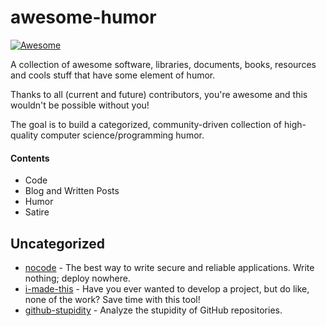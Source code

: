 # awesome-humor

[![Awesome](https://awesome.re/badge.svg)](https://awesome.re)

A collection of awesome software, libraries, documents, books, resources and cools stuff that have some element of humor.

Thanks to all (current and future) contributors, you're awesome and this wouldn't be possible without you!

The goal is to build a categorized, community-driven collection of high-quality computer science/programming humor.

#### Contents

+ Code
+ Blog and Written Posts
+ Humor
+ Satire


## Uncategorized

* [nocode](https://github.com/kelseyhightower/nocode) - The best way to write secure and reliable applications. Write nothing; deploy nowhere.
* [i-made-this](https://github.com/alichtman/i-made-this) - Have you ever wanted to develop a project, but do like, none of the work? Save time with this tool!
* [github-stupidity](https://github.com/james9909/github-stupidity) - Analyze the stupidity of GitHub repositories.

